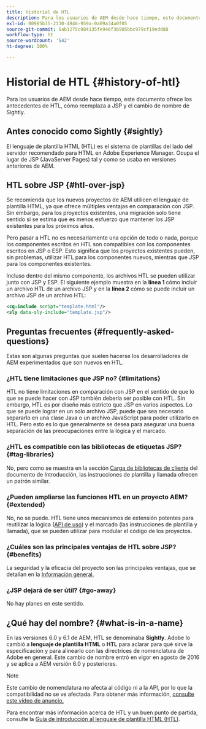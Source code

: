 ```yaml
---
title: Historial de HTL
description: Para los usuarios de AEM desde hace tiempo, este documento ofrece los antecedentes de HTL, cómo reemplaza a JSP y el cambio de nombre de Sightly.
exl-id: 00985b35-2130-4946-959a-0a09a34a0f05
source-git-commit: 5ab1275c984135fe946f36905bbc979cf19edd80
workflow-type: ht
source-wordcount: '542'
ht-degree: 100%

---
```



# Historial de HTL {#history-of-htl}

Para los usuarios de AEM desde hace tiempo, este documento ofrece los antecedentes de HTL, cómo reemplaza a JSP y el cambio de nombre de Sightly.

## Antes conocido como Sightly {#sightly}

El lenguaje de plantilla HTML (HTL) es el sistema de plantillas del lado del servidor recomendado para HTML en Adobe Experience Manager. Ocupa el lugar de JSP (JavaServer Pages) tal y como se usaba en versiones anteriores de AEM.

## HTL sobre JSP {#htl-over-jsp}

Se recomienda que los nuevos proyectos de AEM utilicen el lenguaje de plantilla HTML, ya que ofrece múltiples ventajas en comparación con JSP. Sin embargo, para los proyectos existentes, una migración solo tiene sentido si se estima que es menos esfuerzo que mantener los JSP existentes para los próximos años.

Pero pasar a HTL no es necesariamente una opción de todo o nada, porque los componentes escritos en HTL son compatibles con los componentes escritos en JSP o ESP. Esto significa que los proyectos existentes pueden, sin problemas, utilizar HTL para los componentes nuevos, mientras que JSP para los componentes existentes.

Incluso dentro del mismo componente, los archivos HTL se pueden utilizar junto con JSP y ESP. El siguiente ejemplo muestra en la **línea 1** cómo incluir un archivo HTL de un archivo JSP y en la **línea 2** cómo se puede incluir un archivo JSP de un archivo HTL:

```xml
<cq:include script="template.html"/>
<sly data-sly-include="template.jsp"/>
```

## Preguntas frecuentes  {#frequently-asked-questions}

Estas son algunas preguntas que suelen hacerse los desarrolladores de AEM experimentados que son nuevos en HTL.

### ¿HTL tiene limitaciones que JSP no? {#limitations}

HTL no tiene limitaciones en comparación con JSP en el sentido de que lo que se puede hacer con JSP también debería ser posible con HTL. Sin embargo, HTL es por diseño más estricto que JSP en varios aspectos. Lo que se puede lograr en un solo archivo JSP, puede que sea necesario separarlo en una clase Java o un archivo JavaScript para poder utilizarlo en HTL. Pero esto es lo que generalmente se desea para asegurar una buena separación de las preocupaciones entre la lógica y el marcado.

### ¿HTL es compatible con las bibliotecas de etiquetas JSP? {#tag-libraries}

No, pero como se muestra en la sección [Carga de bibliotecas de cliente](getting-started.md#loading-client-libraries) del documento de Introducción, las instrucciones de plantilla y llamada ofrecen un patrón similar.

### ¿Pueden ampliarse las funciones HTL en un proyecto AEM? {#extended}

No, no se puede. HTL tiene unos mecanismos de extensión potentes para reutilizar la lógica ([API de uso](#use-api-for-accessing-logic)) y el marcado (las instrucciones de plantilla y llamada), que se pueden utilizar para modular el código de los proyectos.

### ¿Cuáles son las principales ventajas de HTL sobre JSP? {#benefits}

La seguridad y la eficacia del proyecto son las principales ventajas, que se detallan en la [Información general.](overview.md)

### ¿JSP dejará de ser útil? {#go-away}

No hay planes en este sentido.

## ¿Qué hay del nombre? {#what-is-in-a-name}

En las versiones 6.0 y 6.1 de AEM, HTL se denominaba **Sightly**. Adobe lo cambió a **lenguaje de plantilla HTML** o **HTL** para aclarar para qué sirve la especificación y para alinearlo con las directrices de nomenclatura de Adobe en general. Este cambio de nombre entró en vigor en agosto de 2016 y se aplica a AEM versión 6.0 y posteriores.

>[!NOTE]
>
>Este cambio de nomenclatura no afecta al código ni a la API, por lo que la compatibilidad no se ve afectada. Para obtener más información, [consulte este vídeo de anuncio.](https://helpx.adobe.com/es/experience-manager/how-to/announce-htl.html)

Para encontrar más información acerca de HTL y un buen punto de partida, consulte la [Guía de introducción al lenguaje de plantilla HTML (HTL)](overview.md).
